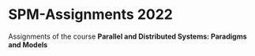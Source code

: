 # SPM-Assignments 2022

Assignments of the course **Parallel and Distributed Systems: Paradigms and Models**
